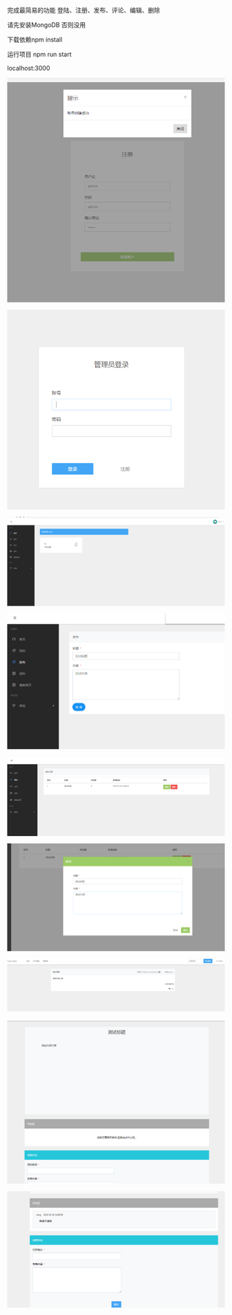 完成最简易的功能 登陆、注册、发布、评论、编辑、删除

请先安装MongoDB  否则没用

下载依赖npm install

运行项目 npm run start

localhost:3000

![Image text](https://raw.githubusercontent.com/zengxuanlin/node_blog/master/preview-imgs/registerDone.png)

![Image text](https://raw.githubusercontent.com/zengxuanlin/node_blog/master/preview-imgs/login.png)

![Image text](https://raw.githubusercontent.com/zengxuanlin/node_blog/master/preview-imgs/index.png)

![Image text](https://raw.githubusercontent.com/zengxuanlin/node_blog/master/preview-imgs/publish.png)

![Image text](https://raw.githubusercontent.com/zengxuanlin/node_blog/master/preview-imgs/list.png)

![Image text](https://raw.githubusercontent.com/zengxuanlin/node_blog/master/preview-imgs/edit.png)

![Image text](https://raw.githubusercontent.com/zengxuanlin/node_blog/master/preview-imgs/home.png)

![Image text](https://raw.githubusercontent.com/zengxuanlin/node_blog/master/preview-imgs/details.png)

![Image text](https://raw.githubusercontent.com/zengxuanlin/node_blog/master/preview-imgs/comment.png)
